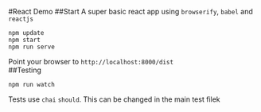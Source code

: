 #React Demo
##Start
A super basic react app using `browserify`, `babel` and `reactjs`  
```
npm update
npm start
npm run serve
```
Point your browser to `http://localhost:8000/dist`  
##Testing
```
npm run watch
```
Tests use `chai` `should`. This can be changed in the main test filek

